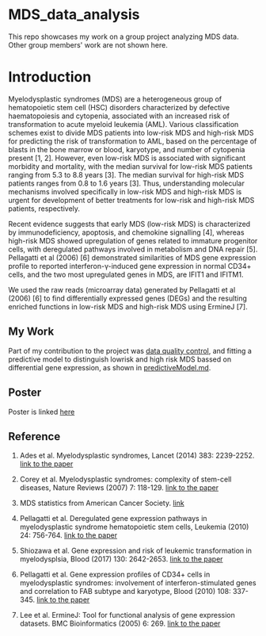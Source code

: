 # MDS_data_analysis
This repo showcases my work on a group project analyzing MDS data. Other group members' work are not shown here.

# Introduction
Myelodysplastic syndromes (MDS) are a heterogeneous group of hematopoietic stem cell (HSC) disorders characterized by defective haematopoiesis and cytopenia, associated with an increased risk of transformation to acute myeloid leukemia (AML). Various classification schemes exist to divide MDS patients into low-risk MDS and high-risk MDS for predicting the risk of transformation to AML, based on the percentage of blasts in the bone marrow or blood, karyotype, and number of cytopenia present [1, 2]. However, even low-risk MDS is associated with significant morbidity and mortality, with the median survival for low-risk MDS patients ranging from 5.3 to 8.8 years [3]. The median survival for high-risk MDS patients ranges from 0.8 to 1.6 years [3]. Thus, understanding molecular mechanisms involved specifically in low-risk MDS and high-risk MDS is urgent for development of better treatments for low-risk and high-risk MDS patients, respectively.

Recent evidence suggests that early MDS (low-risk MDS) is characterized by immunodeficiency, apoptosis, and chemokine signalling [4], whereas high-risk MDS showed upregulation of genes related to immature progenitor cells, with deregulated pathways involved in metabolism and DNA repair [5]. Pellagatti et al (2006) [6] demonstrated similarities of MDS gene expression profile to reported interferon-γ-induced gene expression in normal CD34+ cells, and the two most upregulated genes in MDS, are IFIT1 and IFITM1.

We used the raw reads (microarray data) generated by Pellagatti et al (2006) [6] to find differentially expressed genes (DEGs) and the resulting enriched functions in low-risk MDS and high-risk MDS using ErmineJ [7].

## My Work
Part of my contribution to the project was [data quality control](https://github.com/sherrie9/MDS_data_analysis/blob/master/Data_quality_control.md), and fitting a predictive model to distinguish lowrisk and high risk MDS bassed on differential gene expression, as shown in [predictiveModel.md](https://github.com/sherrie9/MDS_data_analysis/blob/master/predictiveModel.md).

## Poster
Poster is linked [here](https://github.com/sherrie9/Stat540_projects/blob/master/MDS_Poster%20(1).pdf)

Reference
---------

1.  Ades et al. Myelodysplastic syndromes, Lancet (2014) 383: 2239-2252. [link to the paper](https://doi.org/10.1016/S0140-6736(13)61901-7)

2.  Corey et al. Myelodysplastic syndromes: complexity of stem-cell diseases, Nature Reviews (2007) 7: 118-129. [link to the paper](https://www.nature.com/articles/nrc2047)

3.  MDS statistics from American Cancer Society. [link](https://www.cancer.org/cancer/myelodysplastic-syndrome/detection-diagnosis-staging/survival.html)

4.  Pellagatti et al. Deregulated gene expression pathways in myelodysplastic syndrome hematopoietic stem cells, Leukemia (2010) 24: 756-764. [link to the paper](https://www.nature.com/articles/leu201031)

5.  Shiozawa et al. Gene expression and risk of leukemic transformation in myelodysplsia, Blood (2017) 130: 2642-2653. [link to the paper](http://www.bloodjournal.org/content/130/24/2642.long?sso-checked=true)

6.  Pellagatti et al. Gene expression profiles of CD34+ cells in myelodysplastic syndromes: involvement of interferon-stimulated genes and correlation to FAB subtype and karyotype, Blood (2010) 108: 337-345. [link to the paper](http://www.bloodjournal.org/content/108/1/337.long)

7.  Lee et al. ErmineJ: Tool for functional analysis of gene expression datasets. BMC Bioinformatics (2005) 6: 269. [link to the paper](https://bmcbioinformatics.biomedcentral.com/articles/10.1186/1471-2105-6-269)
